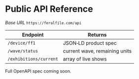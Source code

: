 # Public API Reference

*Base URL* `https://feralfile.com/api`

| Endpoint | Returns |
|----------|---------|
| `/device/ff1` | JSON‑LD product spec |
| `/wave/status` | current wave, remaining units |
| `/exhibitions/current` | array of live shows |

Full OpenAPI spec coming soon.
